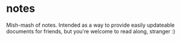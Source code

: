 # notes
Mish-mash of notes. Intended as a way to provide easily updateable documents for friends, but you're welcome to read along, stranger :)
